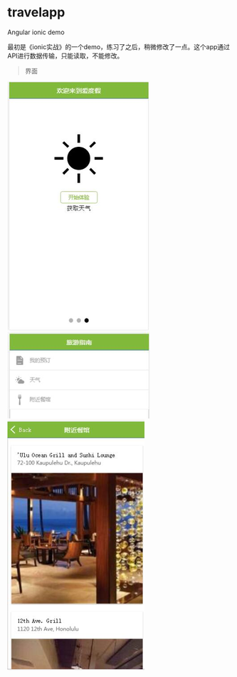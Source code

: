 # travelapp
Angular ionic demo

最初是《ionic实战》的一个demo，练习了之后，稍微修改了一点。这个app通过API进行数据传输，只能读取，不能修改。

>界面

 ![image](https://github.com/zgfang1993/travelapp/blob/master/readmepic/welcome.jpg)
 ![image](https://github.com/zgfang1993/travelapp/blob/master/readmepic/index.jpg)
 ![image](https://github.com/zgfang1993/travelapp/blob/master/readmepic/restaurant.jpg)




